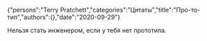 {"persons":"Terry Pratchett","categories":"Цитаты","title":"Про-то-тип","authors":{},"date":"2020-09-29"}

Нельзя стать инженером, если у тебя нет прототипа.
